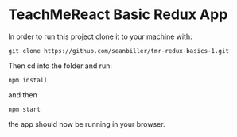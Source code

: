 # TeachMeReact Basic Redux App

In order to run this project clone it to your machine with:

```
git clone https://github.com/seanbiller/tmr-redux-basics-1.git
```

Then cd into the folder and run:

```
npm install
```

and then

```
npm start
```

the app should now be running in your browser.
